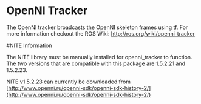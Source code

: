 # OpenNI Tracker

The OpenNI tracker broadcasts the OpenNI skeleton frames using tf.
For more information checkout the ROS Wiki: http://ros.org/wiki/openni_tracker

#NITE Information

The NITE library must be manually installed for openni_tracker to function.  The two versions that are compatible with this package are 1.5.2.21 and 1.5.2.23.

NITE v1.5.2.23 can currently be downloaded from [http://www.openni.ru/openni-sdk/openni-sdk-history-2/](http://www.openni.ru/openni-sdk/openni-sdk-history-2/)

